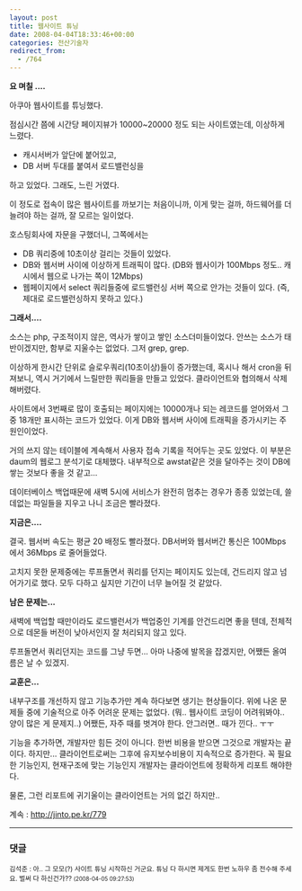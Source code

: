```yaml
---
layout: post
title: 웹사이트 튜닝
date: 2008-04-04T18:33:46+00:00
categories: 전산기술자
redirect_from:
  - /764
---
```


<strong>요 며칠 ....</strong>

아쿠아 웹사이트를 튜닝했다.

점심시간 쯤에 시간당 페이지뷰가 10000~20000 정도 되는 사이트였는데, 이상하게 느렸다.

<ul>

<li>캐시서버가 앞단에 붙어있고,</li>

<li>DB 서버 두대를 붙여서 로드밸런싱을</li>

</ul>

하고 있었다. 그래도, 느린 거였다.

이 정도로 접속이 많은 웹사이트를 까보기는 처음이니까, 이게 맞는 걸까, 하드웨어를 더 늘려야 하는 걸까, 잘 모르는 일이었다.

호스팅회사에 자문을 구했더니, 그쪽에서는

<ul>

<li>DB 쿼리중에 10초이상 걸리는 것들이 있었다.</li>

<li>DB와 웹서버 사이에 이상하게 트래픽이 많다. (DB와 웹사이가 100Mbps 정도.. 캐시에서 웹으로 나가는 쪽이 12Mbps)</li>

<li>웹페이지에서 select 쿼리들중에 로드밸런싱 서버 쪽으로 안가는 것들이 있다. (즉, 제대로 로드밸런싱하지 못하고 있다.)</li>

</ul>

<strong>그래서....</strong>

소스는 php, 구조적이지 않은, 역사가 쌓이고 쌓인 소스더미들이었다. 안쓰는 소스가 태반이겠지만, 함부로 지울수는 없었다. 그저 grep, grep.

이상하게 한시간 단위로 슬로우쿼리(10초이상)들이 증가했는데, 혹시나 해서 cron을 뒤져보니, 역시 거기에서 느릴만한 쿼리들을 만들고 있었다. 클라이언트와 협의해서 삭제해버렸다.

사이트에서 3번째로 많이 호출되는 페이지에는 10000개나 되는 레코드를 얻어와서 그중 18개만 표시하는 코드가 있었다. 이게 DB와 웹서버 사이에 트래픽을 증가시키는 주원인이었다.

거의 쓰지 않는 테이블에 계속해서 사용자 접속 기록을 적어두는 곳도 있었다. 이 부분은 daum의 웹로그 분석기로 대체했다. 내부적으로 awstat같은 것을 달아주는 것이 DB에 쌓는 것보다 좋을 것 같고...

데이터베이스 백업때문에 새벽 5시에 서비스가 완전히 멈추는 경우가 종종 있었는데, 쓸데없는 파일들을 지우고 나니 조금은 빨라졌다.

<strong>지금은....</strong>

결국. 웹서버 속도는 평균 20 배정도 빨라졌다. DB서버와 웹서버간 통신은 100Mbps 에서 36Mbps 로 줄어들었다.

고치지 못한 문제중에는 루프돌면서 쿼리를 던지는 페이지도 있는데, 건드리지 않고 넘어가기로 했다. 모두 다하고 싶지만 기간이 너무 늘어질 것 같았다.

<strong>남은 문제는...</strong>

새벽에 백업할 때만이라도 로드밸런서가 백업중인 기계를 안건드리면 좋을 텐데, 전체적으로 데몬들 버전이 낮아서인지 잘 처리되지 않고 있다.

루프돌면서 쿼리던지는 코드를 그냥 두면... 아마 나중에 발목을 잡겠지만, 어쨌든 올여름은 날 수 있겠지.

<strong>교훈은...</strong>

내부구조를 개선하지 않고 기능추가만 계속 하다보면 생기는 현상들이다. 위에 나온 문제들 중에 기술적으로 아주 어려운 문제는 없었다. (뭐.. 웹사이트 코딩이 어려워봐야.. 양이 많은 게 문제지..) 어쨌든, 자주 때를 벗겨야 한다. 안그러면.. 때가 낀다.. ㅜㅜ

기능을 추가하면, 개발자만 힘든 것이 아니다. 한번 비용을 받으면 그것으로 개발자는 끝이다. 하지만... 클라이언트로써는 그후에 유지보수비용이 지속적으로 증가한다. 꼭 필요한 기능인지, 현재구조에 맞는 기능인지 개발자는 클라이언트에 정확하게 리포트 해야한다.

물론, 그런 리포트에 귀기울이는 클라이언트는 거의 없긴 하지만..

계속 : <a href="http://jinto.pe.kr/779">http://jinto.pe.kr/779</a>

* * *

### 댓글



<!--- cmt:1141 --->
<!--- mail: --->
<!--- parent:0 --->

<small class=comment>김석준 : 아.. 그 모모(?) 사이트 튜닝 시작하신 거군요. 튜닝 다 하시면 제게도 한번 노하우 좀 전수해 주세요. 벌써 다 하신건가?? <small>(2008-04-05 09:27:53)</small></small>

